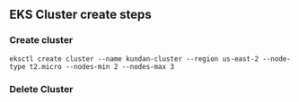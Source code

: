 ## EKS Cluster create steps

### Create cluster
```
eksctl create cluster --name kundan-cluster --region us-east-2 --node-type t2.micro --nodes-min 2 --nodes-max 3
```
### Delete Cluster
```

```
